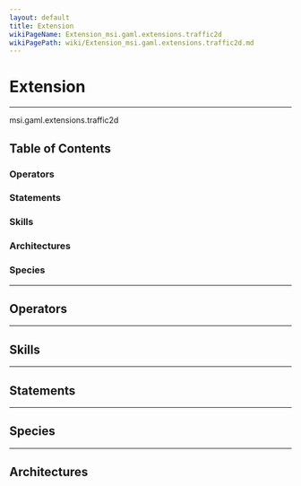 ```yaml
---
layout: default
title: Extension
wikiPageName: Extension_msi.gaml.extensions.traffic2d
wikiPagePath: wiki/Extension_msi.gaml.extensions.traffic2d.md
---
```

# Extension

----

 msi.gaml.extensions.traffic2d

## Table of Contents
### Operators


### Statements


### Skills


### Architectures



### Species



----

## Operators
	

----

## Skills
	

----

## Statements
		
	
----

## Species
	
	
----

## Architectures 
	
